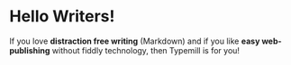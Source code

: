 # Hello Writers!

If you love **distraction free writing** (Markdown) and if you like **easy web-publishing** without fiddly technology, then Typemill is for you!

